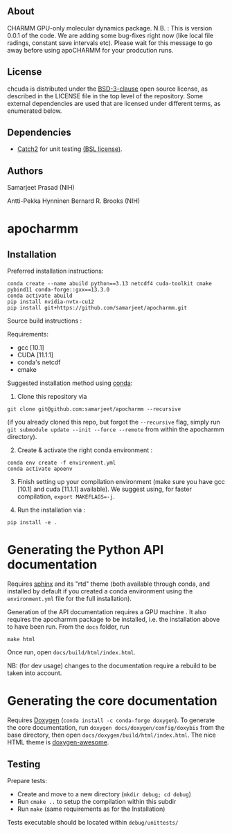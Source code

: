 ## About ##

CHARMM GPU-only molecular dynamics package.
N.B. : This is version 0.0.1 of the code. We are adding some bug-fixes right now (like local file radings, constant save intervals etc). Please wait for this message to go away before using apoCHARMM for your prodcution runs. 

## License ##

chcuda is distributed under the
[BSD-3-clause](https://opensource.org/licenses/BSD-3-Clause) open source
license, as described in the LICENSE file in the top level of the repository.
Some external dependencies are used that are licensed under different terms, as
enumerated below.

## Dependencies ##
* [Catch2](https://github.com/catchorg/Catch2) for unit testing
  [(BSL license)](https://opensource.org/licenses/BSL-1.0).

## Authors ##

Samarjeet Prasad (NIH)

Antti-Pekka Hynninen
Bernard R. Brooks (NIH)
# apocharmm


## Installation 


Preferred installation instructions:
```
conda create --name abuild python==3.13 netcdf4 cuda-toolkit cmake pybind11 conda-forge::gxx==13.3.0
conda activate abuild
pip install nvidia-nvtx-cu12
pip install git+https://github.com/samarjeet/apocharmm.git 

```

Source build instructions : 

Requirements:
* gcc [10.1]
* CUDA [11.1.1]
* conda's netcdf
* cmake 

<!-- gcc/CUDA pairs working : 10.1//11.1.1 -->

Suggested installation method using [conda](https://conda.io):

1. Clone this repository via 
```
git clone git@github.com:samarjeet/apocharmm --recursive
```
(if you already cloned this repo, but forgot the `--recursive` flag, simply run `git submodule update --init --force --remote` from within the apocharmm directory).

2. Create & activate the right conda environment : 
```
conda env create -f environment.yml
conda activate apoenv
```

3. Finish setting up your compilation environment (make sure you have gcc [10.1] and cuda [11.1.1] available). We suggest using, for faster compilation, `export MAKEFLAGS=-j`.

4. Run the installation via : 

```
pip install -e . 
```

# Generating the Python API documentation

Requires [sphinx](https://www.sphinx-doc.org/en/master/usage/quickstart.html) and its "rtd" theme (both available through conda, and installed by default if you created a conda environment using the `environment.yml` file for the full installation).

Generation of the API documentation requires a GPU machine <!-- because sphinx
is importing the module itself -->. It also requires the apocharmm package to
be installed, i.e. the installation above to have been run.
From the `docs` folder, run 
```
make html
```

Once run, open `docs/build/html/index.html`.

NB: (for dev usage) changes to the documentation require a rebuild to be taken into account.

# Generating the core documentation

Requires [Doxygen](https://doxygen.nl) (`conda install -c conda-forge doxygen`).
To generate the core documentation, run `doxygen docs/doxygen/config/doxybis` from the base directory, then open `docs/doxygen/build/html/index.html`.
The nice HTML theme is [doxygen-awesome](https://github.com/jothepro/doxygen-awesome-css).


## Testing

Prepare tests:

* Create and move to a new directory (`mkdir debug; cd debug`)
* Run `cmake ..` to setup the compilation within this subdir
* Run `make` (same requirements as for the Installation)

Tests executable should be located within `debug/unittests/`
